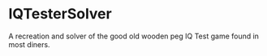 # IQTesterSolver
A recreation and solver of the good old wooden peg IQ Test game found in most diners.
